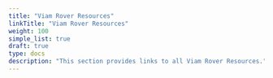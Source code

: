 ```yaml
---
title: "Viam Rover Resources"
linkTitle: "Viam Rover Resources"
weight: 100
simple_list: true
draft: true
type: docs
description: "This section provides links to all Viam Rover Resources."
---
```

